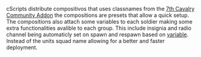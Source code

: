 cScripts distribute compositivos that uses classnames from the [7th Cavalry Community Addon](https://github.com/7Cav/7CavAddon) the compositions are presets that allow a quick setup. The compositions also attach some variables to each soldier making some extra functionalities avalible to each group. This include insignia and radio channel being automaticly set on spawn and respawn based on [variable](Player-variables). Instead of the units squad name allowing for a better and faster deployment. 